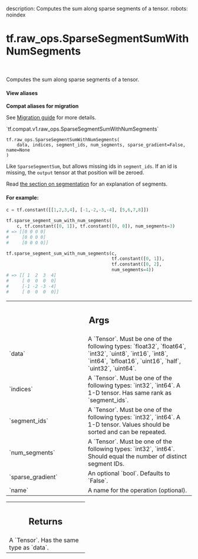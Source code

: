 description: Computes the sum along sparse segments of a tensor.
robots: noindex

# tf.raw_ops.SparseSegmentSumWithNumSegments

<!-- Insert buttons and diff -->

<table class="tfo-notebook-buttons tfo-api nocontent" align="left">

</table>



Computes the sum along sparse segments of a tensor.


<section class="expandable">
  <h4 class="showalways">View aliases</h4>
  <p>
<b>Compat aliases for migration</b>
<p>See
<a href="https://www.tensorflow.org/guide/migrate">Migration guide</a> for
more details.</p>
<p>`tf.compat.v1.raw_ops.SparseSegmentSumWithNumSegments`</p>
</p>
</section>

<pre class="devsite-click-to-copy prettyprint lang-py tfo-signature-link">
<code>tf.raw_ops.SparseSegmentSumWithNumSegments(
    data, indices, segment_ids, num_segments, sparse_gradient=False, name=None
)
</code></pre>



<!-- Placeholder for "Used in" -->

Like `SparseSegmentSum`, but allows missing ids in `segment_ids`. If an id is
missing, the `output` tensor at that position will be zeroed.

Read
[the section on segmentation](https://tensorflow.org/api_docs/python/tf/sparse#Segmentation)
for an explanation of segments.

#### For example:



```python
c = tf.constant([[1,2,3,4], [-1,-2,-3,-4], [5,6,7,8]])

tf.sparse_segment_sum_with_num_segments(
    c, tf.constant([0, 1]), tf.constant([0, 0]), num_segments=3)
# => [[0 0 0 0]
#     [0 0 0 0]
#     [0 0 0 0]]

tf.sparse_segment_sum_with_num_segments(c,
                                        tf.constant([0, 1]),
                                        tf.constant([0, 2],
                                        num_segments=4))
# => [[ 1  2  3  4]
#     [ 0  0  0  0]
#     [-1 -2 -3 -4]
#     [ 0  0  0  0]]
```

<!-- Tabular view -->
 <table class="responsive fixed orange">
<colgroup><col width="214px"><col></colgroup>
<tr><th colspan="2"><h2 class="add-link">Args</h2></th></tr>

<tr>
<td>
`data`<a id="data"></a>
</td>
<td>
A `Tensor`. Must be one of the following types: `float32`, `float64`, `int32`, `uint8`, `int16`, `int8`, `int64`, `bfloat16`, `uint16`, `half`, `uint32`, `uint64`.
</td>
</tr><tr>
<td>
`indices`<a id="indices"></a>
</td>
<td>
A `Tensor`. Must be one of the following types: `int32`, `int64`.
A 1-D tensor. Has same rank as `segment_ids`.
</td>
</tr><tr>
<td>
`segment_ids`<a id="segment_ids"></a>
</td>
<td>
A `Tensor`. Must be one of the following types: `int32`, `int64`.
A 1-D tensor. Values should be sorted and can be repeated.
</td>
</tr><tr>
<td>
`num_segments`<a id="num_segments"></a>
</td>
<td>
A `Tensor`. Must be one of the following types: `int32`, `int64`.
Should equal the number of distinct segment IDs.
</td>
</tr><tr>
<td>
`sparse_gradient`<a id="sparse_gradient"></a>
</td>
<td>
An optional `bool`. Defaults to `False`.
</td>
</tr><tr>
<td>
`name`<a id="name"></a>
</td>
<td>
A name for the operation (optional).
</td>
</tr>
</table>



<!-- Tabular view -->
 <table class="responsive fixed orange">
<colgroup><col width="214px"><col></colgroup>
<tr><th colspan="2"><h2 class="add-link">Returns</h2></th></tr>
<tr class="alt">
<td colspan="2">
A `Tensor`. Has the same type as `data`.
</td>
</tr>

</table>


